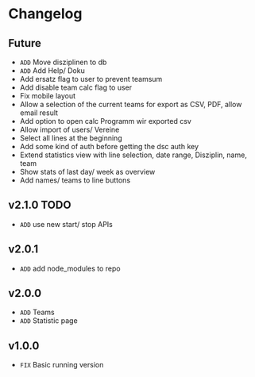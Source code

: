 # Changelog

## Future
- `ADD` Move disziplinen to db
- `ADD` Add Help/ Doku
- Add ersatz flag to user to prevent teamsum
- Add disable team calc flag to user
- Fix mobile layout
- Allow a selection of the current teams for export as CSV, PDF, allow email result
- Add option to open calc Programm wir exported csv
- Allow import of users/ Vereine
- Select all lines at the beginning
- Add some kind of auth before getting the dsc auth key
- Extend statistics view with line selection, date range, Disziplin, name, team
- Show stats of last day/ week as overview
- Add names/ teams to line buttons

## v2.1.0 TODO
- `ADD` use new start/ stop APIs

## v2.0.1
- `ADD` add node_modules to repo

## v2.0.0
- `ADD` Teams
- `ADD` Statistic page

## v1.0.0
- `FIX` Basic running version
